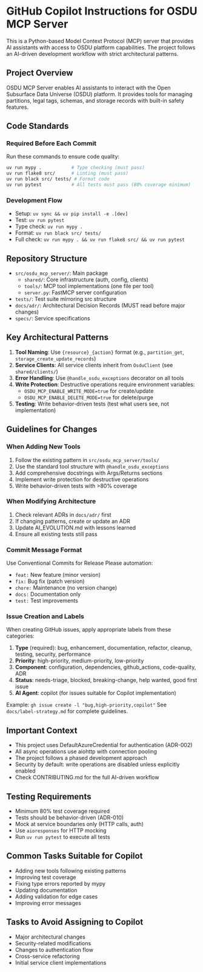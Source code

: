 # GitHub Copilot Instructions for OSDU MCP Server

This is a Python-based Model Context Protocol (MCP) server that provides AI assistants with access to OSDU platform capabilities. The project follows an AI-driven development workflow with strict architectural patterns.

## Project Overview

OSDU MCP Server enables AI assistants to interact with the Open Subsurface Data Universe (OSDU) platform. It provides tools for managing partitions, legal tags, schemas, and storage records with built-in safety features.

## Code Standards

### Required Before Each Commit
Run these commands to ensure code quality:
```bash
uv run mypy .           # Type checking (must pass)
uv run flake8 src/      # Linting (must pass)
uv run black src/ tests/ # Format code
uv run pytest           # All tests must pass (80% coverage minimum)
```

### Development Flow
- Setup: `uv sync && uv pip install -e .[dev]`
- Test: `uv run pytest`
- Type check: `uv run mypy .`
- Format: `uv run black src/ tests/`
- Full check: `uv run mypy . && uv run flake8 src/ && uv run pytest`

## Repository Structure
- `src/osdu_mcp_server/`: Main package
  - `shared/`: Core infrastructure (auth, config, clients)
  - `tools/`: MCP tool implementations (one file per tool)
  - `server.py`: FastMCP server configuration
- `tests/`: Test suite mirroring src structure
- `docs/adr/`: Architectural Decision Records (MUST read before major changes)
- `specs/`: Service specifications

## Key Architectural Patterns

1. **Tool Naming**: Use `{resource}_{action}` format (e.g., `partition_get`, `storage_create_update_records`)
2. **Service Clients**: All service clients inherit from `OsduClient` (see `shared/clients/`)
3. **Error Handling**: Use `@handle_osdu_exceptions` decorator on all tools
4. **Write Protection**: Destructive operations require environment variables:
   - `OSDU_MCP_ENABLE_WRITE_MODE=true` for create/update
   - `OSDU_MCP_ENABLE_DELETE_MODE=true` for delete/purge
5. **Testing**: Write behavior-driven tests (test what users see, not implementation)

## Guidelines for Changes

### When Adding New Tools
1. Follow the existing pattern in `src/osdu_mcp_server/tools/`
2. Use the standard tool structure with `@handle_osdu_exceptions`
3. Add comprehensive docstrings with Args/Returns sections
4. Implement write protection for destructive operations
5. Write behavior-driven tests with >80% coverage

### When Modifying Architecture
1. Check relevant ADRs in `docs/adr/` first
2. If changing patterns, create or update an ADR
3. Update AI_EVOLUTION.md with lessons learned
4. Ensure all existing tests still pass

### Commit Message Format
Use Conventional Commits for Release Please automation:
- `feat:` New feature (minor version)
- `fix:` Bug fix (patch version)
- `chore:` Maintenance (no version change)
- `docs:` Documentation only
- `test:` Test improvements

### Issue Creation and Labels
When creating GitHub issues, apply appropriate labels from these categories:
1. **Type** (required): bug, enhancement, documentation, refactor, cleanup, testing, security, performance
2. **Priority**: high-priority, medium-priority, low-priority
3. **Component**: configuration, dependencies, github_actions, code-quality, ADR
4. **Status**: needs-triage, blocked, breaking-change, help wanted, good first issue
5. **AI Agent**: copilot (for issues suitable for Copilot implementation)

Example: `gh issue create -l "bug,high-priority,copilot"`
See `docs/label-strategy.md` for complete guidelines.

## Important Context

- This project uses DefaultAzureCredential for authentication (ADR-002)
- All async operations use aiohttp with connection pooling
- The project follows a phased development approach
- Security by default: write operations are disabled unless explicitly enabled
- Check CONTRIBUTING.md for the full AI-driven workflow

## Testing Requirements

- Minimum 80% test coverage required
- Tests should be behavior-driven (ADR-010)
- Mock at service boundaries only (HTTP calls, auth)
- Use `aioresponses` for HTTP mocking
- Run `uv run pytest` to execute all tests

## Common Tasks Suitable for Copilot

- Adding new tools following existing patterns
- Improving test coverage
- Fixing type errors reported by mypy
- Updating documentation
- Adding validation for edge cases
- Improving error messages

## Tasks to Avoid Assigning to Copilot

- Major architectural changes
- Security-related modifications
- Changes to authentication flow
- Cross-service refactoring
- Initial service client implementations